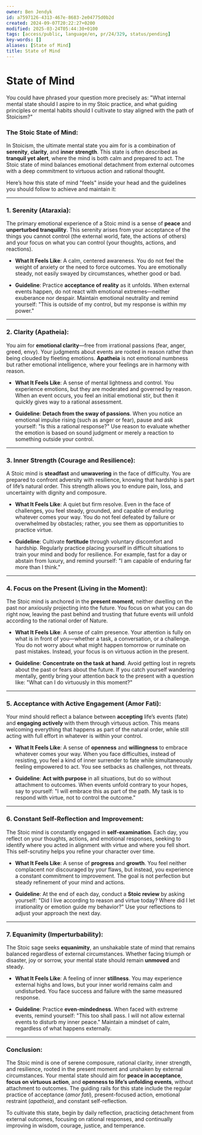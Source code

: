 ```yaml
---
owner: Ben Jendyk
id: a7597126-4313-467e-8683-2e04775d0b2d
created: 2024-09-07T20:22:27+0200
modified: 2025-03-24T05:44:30+0100
tags: [access/public, language/en, pr/24/329, status/pending]
key-words: []
aliases: [State of Mind]
title: State of Mind
---
```


# State of Mind

You could have phrased your question more precisely as: "What internal mental state should I aspire to in my Stoic practice, and what guiding principles or mental habits should I cultivate to stay aligned with the path of Stoicism?"

### **The Stoic State of Mind:**

In Stoicism, the ultimate mental state you aim for is a combination of **serenity**, **clarity**, and **inner strength**. This state is often described as **tranquil yet alert**, where the mind is both calm and prepared to act. The Stoic state of mind balances emotional detachment from external outcomes with a deep commitment to virtuous action and rational thought.

Here’s how this state of mind "feels" inside your head and the guidelines you should follow to achieve and maintain it:

---

### **1. Serenity (Ataraxia):**

The primary emotional experience of a Stoic mind is a sense of **peace** and **unperturbed tranquility**. This serenity arises from your acceptance of the things you cannot control (the external world, fate, the actions of others) and your focus on what you can control (your thoughts, actions, and reactions).

- **What It Feels Like**: A calm, centered awareness. You do not feel the weight of anxiety or the need to force outcomes. You are emotionally steady, not easily swayed by circumstances, whether good or bad.
  
- **Guideline**: Practice **acceptance of reality** as it unfolds. When external events happen, do not react with emotional extremes—neither exuberance nor despair. Maintain emotional neutrality and remind yourself: "This is outside of my control, but my response is within my power."

---

### **2. Clarity (Apatheia):**

You aim for **emotional clarity**—free from irrational passions (fear, anger, greed, envy). Your judgments about events are rooted in reason rather than being clouded by fleeting emotions. **Apatheia** is not emotional numbness but rather emotional intelligence, where your feelings are in harmony with reason.

- **What It Feels Like**: A sense of mental lightness and control. You experience emotions, but they are moderated and governed by reason. When an event occurs, you feel an initial emotional stir, but then it quickly gives way to a rational assessment.
  
- **Guideline**: **Detach from the sway of passions**. When you notice an emotional impulse rising (such as anger or fear), pause and ask yourself: "Is this a rational response?" Use reason to evaluate whether the emotion is based on sound judgment or merely a reaction to something outside your control.

---

### **3. Inner Strength (Courage and Resilience):**

A Stoic mind is **steadfast** and **unwavering** in the face of difficulty. You are prepared to confront adversity with resilience, knowing that hardship is part of life’s natural order. This strength allows you to endure pain, loss, and uncertainty with dignity and composure.

- **What It Feels Like**: A quiet but firm resolve. Even in the face of challenges, you feel steady, grounded, and capable of enduring whatever comes your way. You do not feel defeated by failure or overwhelmed by obstacles; rather, you see them as opportunities to practice virtue.
  
- **Guideline**: Cultivate **fortitude** through voluntary discomfort and hardship. Regularly practice placing yourself in difficult situations to train your mind and body for resilience. For example, fast for a day or abstain from luxury, and remind yourself: "I am capable of enduring far more than I think."

---

### **4. Focus on the Present (Living in the Moment):**

The Stoic mind is anchored in the **present moment**, neither dwelling on the past nor anxiously projecting into the future. You focus on what you can do right now, leaving the past behind and trusting that future events will unfold according to the rational order of Nature.

- **What It Feels Like**: A sense of calm presence. Your attention is fully on what is in front of you—whether a task, a conversation, or a challenge. You do not worry about what might happen tomorrow or ruminate on past mistakes. Instead, your focus is on virtuous action in the present.
  
- **Guideline**: **Concentrate on the task at hand**. Avoid getting lost in regrets about the past or fears about the future. If you catch yourself wandering mentally, gently bring your attention back to the present with a question like: "What can I do virtuously in this moment?"

---

### **5. Acceptance with Active Engagement (Amor Fati):**

Your mind should reflect a balance between **accepting** life’s events (fate) and **engaging actively** with them through virtuous action. This means welcoming everything that happens as part of the natural order, while still acting with full effort in whatever is within your control.

- **What It Feels Like**: A sense of **openness** and **willingness** to embrace whatever comes your way. When you face difficulties, instead of resisting, you feel a kind of inner surrender to fate while simultaneously feeling empowered to act. You see setbacks as challenges, not threats.
  
- **Guideline**: **Act with purpose** in all situations, but do so without attachment to outcomes. When events unfold contrary to your hopes, say to yourself: "I will embrace this as part of the path. My task is to respond with virtue, not to control the outcome."

---

### **6. Constant Self-Reflection and Improvement:**

The Stoic mind is constantly engaged in **self-examination**. Each day, you reflect on your thoughts, actions, and emotional responses, seeking to identify where you acted in alignment with virtue and where you fell short. This self-scrutiny helps you refine your character over time.

- **What It Feels Like**: A sense of **progress** and **growth**. You feel neither complacent nor discouraged by your flaws, but instead, you experience a constant commitment to improvement. The goal is not perfection but steady refinement of your mind and actions.
  
- **Guideline**: At the end of each day, conduct a **Stoic review** by asking yourself: "Did I live according to reason and virtue today? Where did I let irrationality or emotion guide my behavior?" Use your reflections to adjust your approach the next day.

---

### **7. Equanimity (Imperturbability):**

The Stoic sage seeks **equanimity**, an unshakable state of mind that remains balanced regardless of external circumstances. Whether facing triumph or disaster, joy or sorrow, your mental state should remain **unmoved** and steady.

- **What It Feels Like**: A feeling of inner **stillness**. You may experience external highs and lows, but your inner world remains calm and undisturbed. You face success and failure with the same measured response.
  
- **Guideline**: Practice **even-mindedness**. When faced with extreme events, remind yourself: "This too shall pass. I will not allow external events to disturb my inner peace." Maintain a mindset of calm, regardless of what happens externally.

---

### **Conclusion:**
The Stoic mind is one of serene composure, rational clarity, inner strength, and resilience, rooted in the present moment and unshaken by external circumstances. Your mental state should aim for **peace in acceptance**, **focus on virtuous action**, and **openness to life’s unfolding events**, without attachment to outcomes. The guiding rails for this state include the regular practice of acceptance (*amor fati*), present-focused action, emotional restraint (*apatheia*), and constant self-reflection.

To cultivate this state, begin by daily reflection, practicing detachment from external outcomes, focusing on rational responses, and continually improving in wisdom, courage, justice, and temperance.